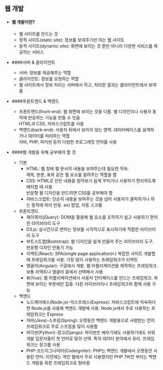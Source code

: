 ## 웹 개발
* #### 웹 개발이란?
  * 웹 사이트를 만드는 것
  * 정적 사이트(static site): 정보를 보여주기만 하는 웹 사이트
  * 동적 사이트(dynamic site): 화면에 보이는 것 뿐만 아니라 다양한 서비스를 제공하는 서비스
  
* ####서버 & 클라이언트
  * 서버: 정보를 제공해주는 역할
  * 클라이언트: 정보를 요청하는 역할
  * 웹 사이트에서 정보 처리는 서버에서 하고, 처리한 결과는 클라이언트에서 보여줌

* ####프론트엔드 & 백엔드
  * 프론트엔드(front-end): 웹 화면에 보이는 것을 다룸. 웹 디자인이나 사용자 동작에 반응하는 기능을 만들 수 잇음<br>
  HTML과 CSS, 자바스크립트를 사용
  * 백엔드(back-end): 사용자 뒤에서 보이지 않는 영역. 데이터베이스를 설계하거나 데이터를 처리하는 역할<br>
  자바, PHP, 파이썬 등의 다양한 프로그래밍 언어를 사용
  
* ####웹 개발을 위해 공부해야 할 것
  * 기본
    * HTML: 웹 창에 웹 문서의 내용을 보여주는데 필요한 약속. <br>제목, 본문, 표와 같은 웹 요소를 알려주는 역할을 함
    * CSS: HTML로 만든 내용을 알아보기 쉽게 꾸미거나 사용하기 편리하도록 배치할 때 사용 <br>반응형 웹 디자인을 만드려면 CSS를 공부해야 함
    * 자바스크립트: 단순히 내용을 보여주는 것을 넘어 사용자가 클릭하거나 하는 동작에 따라 반응. ex) 팝업, 자동 스크롤
  * 프론트엔드
    * 제이쿼리(jQuery): DOM을 활용해 웹 요소를 조작하기 쉽고 사용하기 편리한 라이브러리 도구
    * D3.js: 실시간으로 변하는 정보를 시각적으로 표시하기에 적합한 라이브러리 도구
    * 부트스트랩(Bootstrap): 웹 디자인을 쉽게 만들어 주는 라이브러리 도구. 반응형 디자인 만들기 가능
    * 리액트(React): SPA(single page application)나 복잡한 사이트 개발할 때 프레임워크를 사용. 가장 많이 사용하는 프레임워크가 리액트
    * 앵귤러(Angular): 구글에서 개발. 웹 어플리케이션을 제작하는 프레임워크. 보통 리액트나 앵귤러 중에서 선택해서 사용
    * 뷰(Vue): 웹 어플리케이션에서 사용자 인터페이스를 만드는 프레임워크. 화면에 보이는 부분에만 집중. 다른 라이브러리나 프레임워크와 함께 사용 가능
  * 백엔드
    * 노드제이에스(Node.js)-익스프레스(Express): 자바스크립트에 익숙하다면 Node.js를 사용해 백엔드 개발에 사용. Node.js에서 주로 사용하는 프레임워크는 Express
    * 자바(Java)-스프링(Spring): 오랫동안 백엔드 개발용으로 사랑받는 언어. 프레임워크로 주로 스프링을 많이 사용함
    * 파이썬(Python)-장고(Django): 파이썬은 배우기에도 사용하기에도 쉬워 개발 입문자들이 첫 언어로 많이 선택. 특히 데이터 분야에서 유리. 프레임워크는 장고를 사용
    * PHP-코드이그나이터(Codeigniter): PHP는 백엔드 개발에서 오랫동안 사용된 언어. 이전에는 개인 웹에서 주로 사용했지만 PHP 7버전 부터는 백엔드 개발을 위한 프레임워크로 탈바꿈
